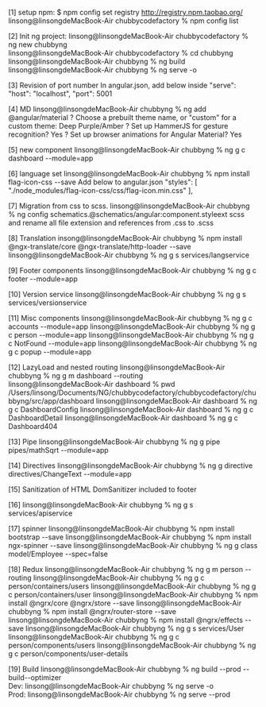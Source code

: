 [1] setup npm:
    $ npm config set registry http://registry.npm.taobao.org/
    linsong@linsongdeMacBook-Air chubbycodefactory % npm config list

[2] Init ng project:
    linsong@linsongdeMacBook-Air chubbycodefactory % ng new chubbyng  
    linsong@linsongdeMacBook-Air chubbycodefactory % cd chubbyng 
    linsong@linsongdeMacBook-Air chubbyng % ng build
    linsong@linsongdeMacBook-Air chubbyng % ng serve -o

[3] Revision of port number
    In angular.json, add below inside "serve":
        "host": "localhost",
        "port": 5001

[4] MD
    linsong@linsongdeMacBook-Air chubbyng % ng add @angular/material
    ? Choose a prebuilt theme name, or "custom" for a custom theme: Deep Purple/Amber
    ? Set up HammerJS for gesture recognition? Yes
    ? Set up browser animations for Angular Material? Yes

[5] new component
    linsong@linsongdeMacBook-Air chubbyng % ng g c dashboard --module=app

[6] language set
    linsong@linsongdeMacBook-Air chubbyng % npm install flag-icon-css --save
    Add below to angular.json
        "styles": [
              "./node_modules/flag-icon-css/css/flag-icon.min.css"
        ],

[7] Migration from css to scss.
    linsong@linsongdeMacBook-Air chubbyng % ng config schematics.@schematics/angular:component.styleext scss
    and rename all file extension and references from .css to .scss

[8] Translation
    insong@linsongdeMacBook-Air chubbyng % npm install @ngx-translate/core @ngx-translate/http-loader --save
    linsong@linsongdeMacBook-Air chubbyng % ng g s services/langservice

[9] Footer components
    linsong@linsongdeMacBook-Air chubbyng % ng g c footer --module=app

[10] Version service
    linsong@linsongdeMacBook-Air chubbyng % ng g s services/versionservice

[11] Misc components
    linsong@linsongdeMacBook-Air chubbyng % ng g c accounts --module=app
    linsong@linsongdeMacBook-Air chubbyng % ng g c person --module=app
    linsong@linsongdeMacBook-Air chubbyng % ng g c NotFound --module=app
    linsong@linsongdeMacBook-Air chubbyng % ng g c popup --module=app

[12] LazyLoad and nested routing
    linsong@linsongdeMacBook-Air chubbyng % ng g m dashboard --routing      
    linsong@linsongdeMacBook-Air dashboard % pwd
        /Users/linsong/Documents/NG/chubbycodefactory/chubbycodefactory/chubbyng/src/app/dashboard 
    linsong@linsongdeMacBook-Air dashboard % ng g c DashboardConfig
    linsong@linsongdeMacBook-Air dashboard % ng g c DashboardDetail
    linsong@linsongdeMacBook-Air dashboard % ng g c Dashboard404

[13] Pipe
    linsong@linsongdeMacBook-Air chubbyng % ng g pipe pipes/mathSqrt --module=app

[14] Directives
    linsong@linsongdeMacBook-Air chubbyng % ng g directive directives/ChangeText --module=app

[15] Sanitization of HTML
    DomSanitizer included to footer

[16]
    linsong@linsongdeMacBook-Air chubbyng % ng g s services/apiservice

[17] spinner
    linsong@linsongdeMacBook-Air chubbyng % npm install bootstrap --save
    linsong@linsongdeMacBook-Air chubbyng % npm install ngx-spinner --save
    linsong@linsongdeMacBook-Air chubbyng % ng g class model/Employee --spec=false

[18] Redux
    linsong@linsongdeMacBook-Air chubbyng % ng g m person --routing
    linsong@linsongdeMacBook-Air chubbyng % ng g c person/containers/users
    linsong@linsongdeMacBook-Air chubbyng % ng g c person/containers/user
    linsong@linsongdeMacBook-Air chubbyng % npm install @ngrx/core @ngrx/store --save
    linsong@linsongdeMacBook-Air chubbyng % npm install @ngrx/router-store --save
    linsong@linsongdeMacBook-Air chubbyng % npm install @ngrx/effects --save
    linsong@linsongdeMacBook-Air chubbyng % ng g s services/User
    linsong@linsongdeMacBook-Air chubbyng % ng g c person/components/users
    linsong@linsongdeMacBook-Air chubbyng % ng g c person/components/user-details

[19] Build
    linsong@linsongdeMacBook-Air chubbyng % ng build --prod --build--optimizer   
    Dev:    linsong@linsongdeMacBook-Air chubbyng % ng serve -o  
    Prod:   linsong@linsongdeMacBook-Air chubbyng % ng serve --prod
